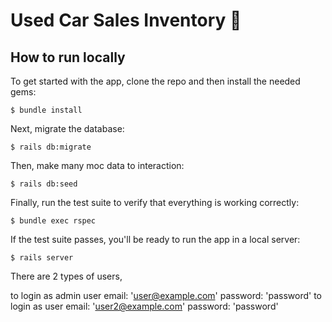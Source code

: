 # Used Car Sales Inventory :rocket:

## How to run locally

To get started with the app, clone the repo and then install the needed gems:

```
$ bundle install
```

Next, migrate the database:

```
$ rails db:migrate
```

Then, make many moc data to interaction:

```
$ rails db:seed
```

Finally, run the test suite to verify that everything is working correctly:

```
$ bundle exec rspec
```

If the test suite passes, you'll be ready to run the app in a local server:

```
$ rails server
```

There are 2 types of users,

to login as admin user email: 'user@example.com' password: 'password'
to login as user email: 'user2@example.com' password: 'password'

